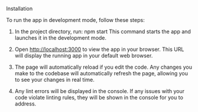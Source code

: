 Installation

To run the app in development mode, follow these steps:

1. In the project directory, run:
   npm start
   This command starts the app and launches it in the development mode.

2. Open [http://localhost:3000](http://localhost:3000) to view the app in your browser.
   This URL will display the running app in your default web browser.

3. The page will automatically reload if you edit the code.
   Any changes you make to the codebase will automatically refresh the page, allowing you to see your changes in real time.

4. Any lint errors will be displayed in the console.
   If any issues with your code violate linting rules, they will be shown in the console for you to address.
